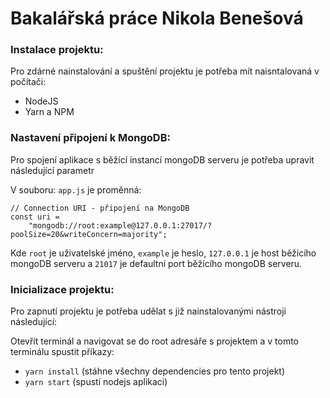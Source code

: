 Bakalářská práce Nikola Benešová
===================================

### Instalace projektu:

Pro zdárné nainstalování a spuštění projektu je potřeba mít naisntalovaná v počítači:

* NodeJS
* Yarn a NPM

### Nastavení připojení k MongoDB:

Pro spojení aplikace s běžící instancí mongoDB serveru je potřeba upravit následující parametr 

V souboru: `app.js` je proměnná: 
```
// Connection URI - připojení na MongoDB
const uri =
    "mongodb://root:example@127.0.0.1:27017/?poolSize=20&writeConcern=majority";

```

Kde `root` je uživatelské jméno, `example` je heslo, `127.0.0.1` je host běžícího mongoDB serveru a `21017` je defaultní port běžícího mongoDB serveru.

### Inicializace projektu:

Pro zapnutí projektu je potřeba udělat s již nainstalovanými nástroji následující: 
 
Otevřít terminál a navigovat se do root adresáře s projektem a v tomto terminálu spustit příkazy:

* `yarn install` (stáhne všechny dependencies pro tento projekt)
* `yarn start` (spustí nodejs aplikaci)

